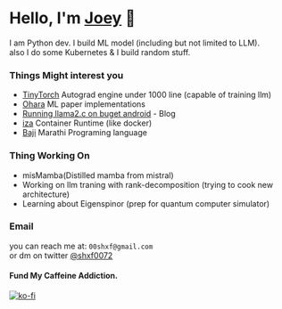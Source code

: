 # Hello, I'm [Joey](https://github.com/joey00072/) 👋


I am Python dev. I build ML model (including but not limited to LLM).<br>
also I do some Kubernetes & I build random stuff.

### Things Might interest you 
- [TinyTorch](https://github.com/joey00072/Tinytorch) Autograd engine under 1000 line (capable of training llm)
- [Ohara](https://github.com/joey00072/ohara) ML paper implementations
- [Running llama2.c on buget android](https://www.pythonstuff.com/blog/running_llama2.c_on_buget_android) - Blog
- [iza](https://github.com/joey00072/iza) Container Runtime (like docker)
- [Baji](https://github.com/joey00072/Baji-Marathi-Programing-Language) Marathi Programing language


### Thing Working On
- misMamba(Distilled
 mamba from mistral)
- Working on llm traning with rank-decomposition (trying to cook new architecture)
- Learning about Eigenspinor (prep for quantum computer simulator)

### Email
you can reach me at: `00shxf@gmail.com` <br>
or dm on twitter [@shxf0072](https://twitter.com/shxf0072)

#### Fund My Caffeine Addiction.
[![ko-fi](https://ko-fi.com/img/githubbutton_sm.svg)](https://ko-fi.com/R6R8KQTZ5)
